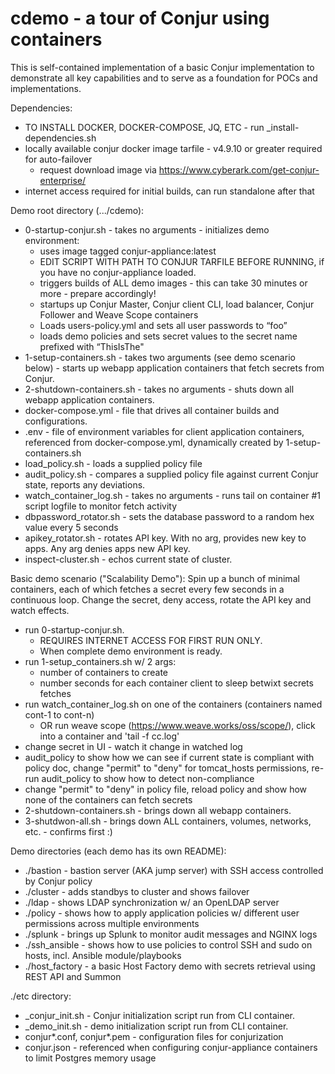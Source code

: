 # cdemo - a tour of Conjur using containers

This is self-contained implementation of a basic Conjur implementation to demonstrate all key capabilities and to serve as a foundation for POCs and implementations.

Dependencies:
  - TO INSTALL DOCKER, DOCKER-COMPOSE, JQ, ETC - run _install-dependencies.sh
  - locally available conjur docker image tarfile - v4.9.10 or greater required for auto-failover
    - request download image via https://www.cyberark.com/get-conjur-enterprise/
  - internet access required for initial builds, can run standalone after that

Demo root directory (.../cdemo):
  - 0-startup-conjur.sh - takes no arguments - initializes demo environment:
    - uses image tagged conjur-appliance:latest
    - EDIT SCRIPT WITH PATH TO CONJUR TARFILE BEFORE RUNNING, if you have no conjur-appliance loaded.
    - triggers builds of ALL demo images - this can take 30 minutes or more - prepare accordingly!
    - startups up Conjur Master, Conjur client CLI, load balancer, Conjur Follower and Weave Scope containers
    - Loads users-policy.yml and sets all user passwords to “foo”
    - loads demo policies and sets secret values to the secret name prefixed with “ThisIsThe"
  - 1-setup-containers.sh - takes two arguments (see demo scenario below) - starts up webapp application containers that fetch secrets from Conjur. 
  - 2-shutdown-containers.sh - takes no arguments - shuts down all webapp application containers.
  - docker-compose.yml - file that drives all container builds and configurations.
  - .env - file of environment variables for client application containers, referenced from docker-compose.yml, dynamically created by 1-setup-containers.sh
  - load_policy.sh - loads a supplied policy file
  - audit_policy.sh - compares a supplied policy file against current Conjur state, reports any deviations.
  - watch_container_log.sh - takes no arguments - runs tail on container #1 script logfile to monitor fetch activity
  - dbpassword_rotator.sh - sets the database password to a random hex value every 5 seconds
  - apikey_rotator.sh - rotates API key. With no arg, provides new key to apps. Any arg denies apps new API key.
  - inspect-cluster.sh - echos current state of cluster.

Basic demo scenario ("Scalability Demo"):
  Spin up a bunch of minimal containers, each of which fetches a secret every few seconds in a continuous loop. Change the secret, deny access, rotate the API key and watch effects.

  - run 0-startup-conjur.sh. 
    - REQUIRES INTERNET ACCESS FOR FIRST RUN ONLY.
    - When complete demo environment is ready.
  - run 1-setup_containers.sh w/ 2 args:
    - number of containers to create
    - number seconds for each container client to sleep betwixt secrets fetches
  - run watch_container_log.sh on one of the containers (containers named cont-1 to cont-n)
    - OR run weave scope (https://www.weave.works/oss/scope/), click into a container and 'tail -f cc.log'
  - change secret in UI - watch it change in watched log
  - audit_policy to show how we can see if current state is compliant with policy doc, change "permit" to "deny" for tomcat_hosts permissions, re-run audit_policy to show how to detect non-compliance
  - change "permit" to "deny" in policy file, reload policy and show how none of the containers can fetch secrets
  - 2-shutdown-containers.sh - brings down all webapp containers.
  - 3-shutdwon-all.sh - brings down ALL containers, volumes, networks, etc. - confirms first :)

Demo directories (each demo has its own README):
 - ./bastion - bastion server (AKA jump server) with SSH access controlled by Conjur policy
 - ./cluster - adds standbys to cluster and shows failover
 - ./ldap - shows LDAP synchronization w/ an OpenLDAP server
 - ./policy - shows how to apply application policies w/ different user permissions across multiple environments
 - ./splunk - brings up Splunk to monitor audit messages and NGINX logs
 - ./ssh_ansible - shows how to use policies to control SSH and sudo on hosts, incl. Ansible module/playbooks
 - ./host_factory - a basic Host Factory demo with secrets retrieval using REST API and Summon

./etc directory:
  - _conjur_init.sh - Conjur initialization script run from CLI container.
  - _demo_init.sh - demo initialization script run from CLI container.
  - conjur*.conf, conjur*.pem - configuration files for conjurization
  - conjur.json - referenced when configuring conjur-appliance containers to limit Postgres memory usage
